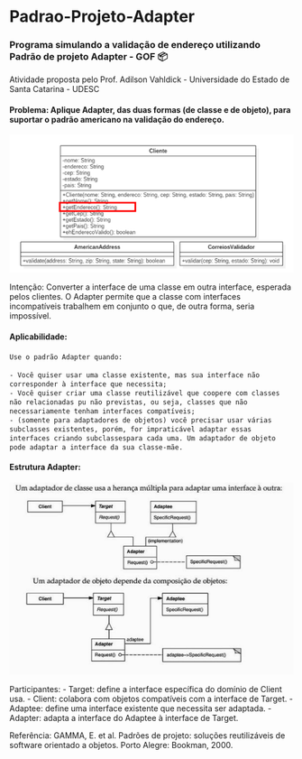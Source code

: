 # Padrao-Projeto-Adapter

### Programa simulando a validação de endereço utilizando Padrão de projeto Adapter - GOF :package:

Atividade proposta pelo Prof. Adilson Vahldick - Universidade do Estado de Santa Catarina - UDESC

#### Problema: Aplique Adapter, das duas formas (de classe e de objeto), para suportar o padrão americano na validação do endereço.

![Diagrama](https://github.com/camimassaneiro/Padrao-Projeto-Adapter/blob/master/diagraa%20classe%20adapter.PNG)

Intenção: Converter a interface de uma classe em outra interface, esperada pelos clientes. O Adapter permite que a classe com interfaces incompatíveis trabalhem em conjunto o que, de outra forma, seria impossível.

#### Aplicabilidade:
	Use o padrão Adapter quando:

	- Você quiser usar uma classe existente, mas sua interface não corresponder à interface que necessita;
	- Você quiser criar uma classe reutilizável que coopere com classes não relacionadas pu não previstas, ou seja, classes que não necessariamente tenham interfaces compatíveis;
	- (somente para adaptadores de objetos) você precisar usar várias subclasses existentes, porém, for impraticável adaptar essas interfaces criando subclassespara cada uma. Um adaptador de objeto pode adaptar a interface da sua classe-mãe.

#### Estrutura Adapter:

![Estrutura Adapter](https://github.com/camimassaneiro/Padrao-Projeto-Adapter/blob/master/Estrutura%20adapter.PNG)

Participantes:
	- Target: define a interface específica do domínio de Client usa.
	- Client: colabora com objetos compatíveis com a interface de Target.
	- Adaptee: define uma interface existente que necessita ser adaptada.
	- Adapter: adapta a interface do Adaptee à interface de Target.

Referência:
GAMMA, E. et al. Padrões de projeto: soluções reutilizáveis de software orientado a objetos.
Porto Alegre: Bookman, 2000. 

